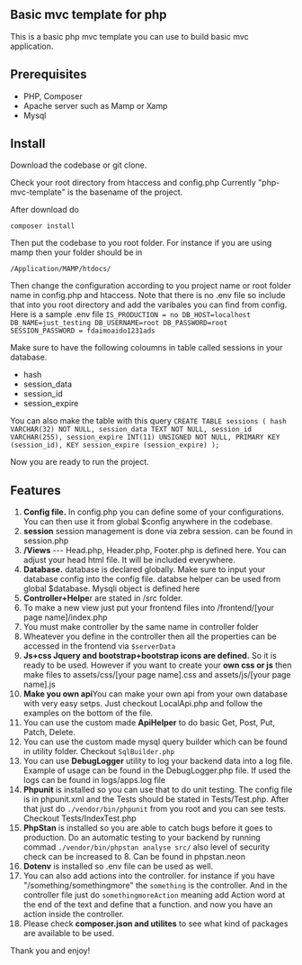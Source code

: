 ## Basic mvc template for php
This is a basic php mvc template you can use to build basic mvc application.

## Prerequisites
- PHP, Composer
- Apache server such as Mamp or Xamp
- Mysql

## Install 
Download the codebase or git clone.

Check your root directory from htaccess and config.php
Currently "php-mvc-template" is the basename of the project. 

After download do

`composer install`

Then put the codebase to you root folder.
For instance if you are using mamp then your folder should be in

`/Application/MAMP/htdocs/`

Then change the configuration according to you project name or root folder name in config.php and htaccess.
Note that there is no .env file so include that into you root directory and add the varibales you can find from config.
Here is a sample .env file
`IS_PRODUCTION = no
DB_HOST=localhost
DB_NAME=just_testing
DB_USERNAME=root
DB_PASSWORD=root
SESSION_PASSWORD = fdaimoaido1231ads`

Make sure to have the following coloumns in table called sessions in your database. 
 - hash
 - session_data
 - session_id
 - session_expire
   
You can also make the table with this query
`CREATE TABLE sessions (
    hash VARCHAR(32) NOT NULL,
    session_data TEXT NOT NULL,
    session_id VARCHAR(255),
    session_expire INT(11) UNSIGNED NOT NULL,
    PRIMARY KEY (session_id),
    KEY session_expire (session_expire)
);`

Now you are ready to run the project. 

## Features
1. **Config file.** In config.php you can define some of your configurations. You can then use it from global $config anywhere in the codebase.
2. **session** session management is done via zebra session. can be found in session.php 
3. **/Views**  ---  Head.php, Header.php, Footer.php is defined here. You can adjust your head html file. It will be included everywhere.
4. **Database.** database is declared globally. Make sure to input your database config into the config file. databse helper can be used from global $database. Mysqli object is defined here 
5. **Controller+Helpe**r are stated in /src folder.
6. To make a new view just put your frontend files into /frontend/[your page name]/index.php
7. You must make controller by the same name in controller folder
8. Wheatever you define in the controller then all the properties can be accessed in the frontend via `$serverData`
9. **Js+css Jquery and bootstrap+bootstrap icons are defined.** So it is ready to be used. However if you want to create your **own css or js** then make files to assets/css/[your page name].css and assets/js/[your page name].js
10. **Make you own api**You can make your own api from your own database with very easy setps. Just checkout LocalApi.php and follow the examples on the bottom of the file.
11. You can use the custom made **ApiHelper** to do basic Get, Post, Put, Patch, Delete.
12. You can use the custom made mysql query builder which can be found in utility folder. Checkout `SqlBuilder.php`
13. You can use **DebugLogger** utility to log your backend data into a log file. Example of usage can be found in the DebugLogger.php file. If used the logs can be found in logs/apps.log file
14. **Phpunit** is installed so you can use that to do unit testing. The config file is in phpunit.xml and the Tests should be stated in Tests/<controllername>Test.php. After that just do `./vendor/bin/phpunit` from you root and you can see tests. Checkout Tests/IndexTest.php
15. **PhpStan** is installed so you are able to catch bugs before it goes to production. Do an automatic testing to your backend by running commad `./vendor/bin/phpstan analyse src/` also level of security check can be increased to 8. Can be found in phpstan.neon
16. **Dotenv** is installed so .env file can be used as well.
17. You can also add actions into the controller. for instance if you have "/something/somethingmore" the `something` is the controller. And in the controller file just do `somethingmoreAction` meaning add Action word at the end of the text and define that a function. and now you have an action inside the controller.
18. Please check **composer.json and utilites** to see what kind of packages are available to be used.


Thank you and enjoy!
